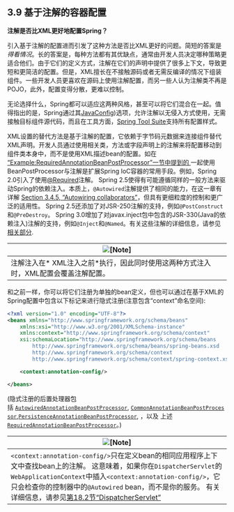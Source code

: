 ## 3.9 基于注解的容器配置

**注解是否比XML更好地配置Spring？**


引入基于注解的配置进而引发了这种方法是否比XML更好的问题。简短的答案是*得看情况*。长的答案是，每种方法都有其优缺点，通常由开发人员决定哪种策略更适合他们。由于它们的定义方式，注解在它们的声明中提供了很多上下文，导致更短和更简洁的配置。但是，XML擅长在不接触源码或者无需反编译的情况下组装组件。一些开发人员更喜欢在源码上使用注解配置，而另一些人认为注解类不再是POJO，此外，配置变得分散，更难以控制。

无论选择什么，Spring都可以适应这两种风格，甚至可以将它们混合在一起。值得指出的是，Spring通过其[JavaConfig](http://docs.spring.io/spring/docs/5.0.0.M4/spring-framework-reference/htmlsingle/#beans-java))选项，允许注解以无侵入方式使用，无需接触目标组件源代码，而且在工具方面，[Spring Tool Suite](https://spring.io/tools/sts)支持所有配置样式。

XML设置的替代方法是基于注解的配置，它依赖于字节码元数据来连接组件替代XML声明。开发人员通过使用相关类，方法或字段声明上的注解来将配置移动到组件类本身中，而不是使用XML描述bean的配置。如在[ “Example:RequiredAnnotationBeanPostProcessor”一节中提到的 ](http://docs.spring.io/spring/docs/5.0.0.M4/spring-framework-reference/htmlsingle/#beans-factory-extension-bpp-examples-rabpp)  一起使用BeanPostProcessor与注解是扩展Spring IoC容器的常用手段。例如，Spring 2.0引入了使用[@Required](http://docs.spring.io/spring/docs/5.0.0.M4/spring-framework-reference/htmlsingle/#beans-required-annotation)注解。 Spring 2.5使得有可能遵循同样的一般方法来驱动Spring的依赖注入。本质上，`@Autowired`注解提供了相同的能力，在这一章有详解 [Section 3.4.5, “Autowiring collaborators”](http://docs.spring.io/spring/docs/5.0.0.M4/spring-framework-reference/htmlsingle/#beans-factory-autowire)，但具有更细粒度的控制和更广泛的适用性。 Spring 2.5还添加了对JSR-250注解的支持，例如`@PostConstruct`和`@PreDestroy`。 Spring 3.0增加了对javax.inject包中包含的JSR-330(Java的依赖注入)注解的支持，例如`@Inject`和`@Named`。有关这些注解的详细信息，请参见[相关部分](http://docs.spring.io/spring/docs/5.0.0.M4/spring-framework-reference/htmlsingle/#beans-standard-annotations).


| ![[Note]](http://docs.spring.io/spring/docs/5.0.0.M4/spring-framework-reference/htmlsingle/images/note.png.pagespeed.ce.9zQ_1wVwzR.png) |
| ---------------------------------------- |
|  注解注入在* XML注入之前*执行，因此同时使用这两种方式注入时，XML配置会覆盖注解配置。 |


和之前一样，你可以将它们注册为单独的bean定义，但也可以通过在基于XML的Spring配置中包含以下标记来进行隐式注册(注意包含“context”命名空间):


```xml
<?xml version="1.0" encoding="UTF-8"?>
<beans xmlns="http://www.springframework.org/schema/beans"
	xmlns:xsi="http://www.w3.org/2001/XMLSchema-instance"
	xmlns:context="http://www.springframework.org/schema/context"
	xsi:schemaLocation="http://www.springframework.org/schema/beans
		http://www.springframework.org/schema/beans/spring-beans.xsd
		http://www.springframework.org/schema/context
		http://www.springframework.org/schema/context/spring-context.xsd">

	<context:annotation-config/>

</beans>
```


(隐式注册的后置处理器包括 [`AutowiredAnnotationBeanPostProcessor`](http://docs.spring.io/spring-framework/docs/5.0.0.M4/javadoc-api/org/springframework/beans/factory/annotation/AutowiredAnnotationBeanPostProcessor.html), [`CommonAnnotationBeanPostProcessor`](http://docs.spring.io/spring-framework/docs/5.0.0.M4/javadoc-api/org/springframework/context/annotation/CommonAnnotationBeanPostProcessor.html),[`PersistenceAnnotationBeanPostProcessor`](http://docs.spring.io/spring-framework/docs/5.0.0.M4/javadoc-api/org/springframework/orm/jpa/support/PersistenceAnnotationBeanPostProcessor.html), ，以及 上述[`RequiredAnnotationBeanPostProcessor`](http://docs.spring.io/spring-framework/docs/5.0.0.M4/javadoc-api/org/springframework/beans/factory/annotation/RequiredAnnotationBeanPostProcessor.html)。)

| ![[Note]](http://docs.spring.io/spring/docs/5.0.0.M4/spring-framework-reference/htmlsingle/images/note.png.pagespeed.ce.9zQ_1wVwzR.png) |
| ---------------------------------------- |
|  `<context:annotation-config/>`只在定义bean的相同应用程序上下文中查找bean上的注解。 这意味着，如果你在`DispatcherServlet`的`WebApplicationContext`中插入`<context:annotation-config/>`，它只会检查你的控制器中的`@Autowired` bean，而不是你的服务。 有关详细信息，请参见[第18.2节“DispatcherServlet”](http://docs.spring.io/spring/docs/5.0.0.M4/spring-framework-reference/htmlsingle/#mvc-servlet) |